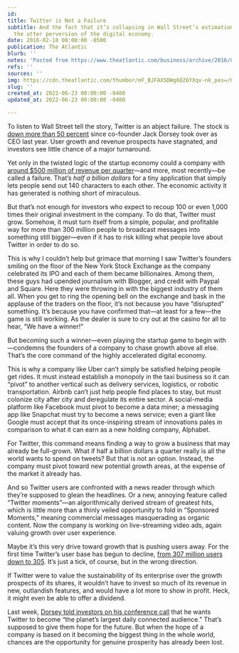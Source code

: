 ```yaml
---
id: 
title: Twitter is Not a Failure
subtitle: And the fact that it’s collapsing in Wall Street’s estimation only reveals
  the utter perversion of the digital economy.
date: 2016-02-18 00:00:00 -0500
publication: The Atlantic
blurb: ''
notes: 'Pasted from https://www.theatlantic.com/business/archive/2016/02/twitter-failure/463248/ '
refs: ''
sources: ''
img: https://cdn.theatlantic.com/thumbor/mF_BJFAXSDWg6QZ6YXqv-nk_pes=/0x106:3500x2075/976x549/media/img/mt/2016/02/RTX12L6S/original.jpg
slug: ''
created_at: 2022-06-23 00:00:00 -0400
updated_at: 2022-06-23 00:00:00 -0400

---
```

To listen to Wall Street tell the story, Twitter is an abject failure. The stock is [down more than 50 percent](http://www.wired.com/2016/01/twitters-stock-dips-below-20-to-all-time-low/) since co-founder Jack Dorsey took over as CEO last year. User growth and revenue prospects have stagnated, and investors see little chance of a major turnaround.

Yet only in the twisted logic of the startup economy could a company with [around $500 million of revenue per quarter](http://techcrunch.com/2016/02/10/twitters-user-growth-goes-nowhere-as-it-meets-revenue-expectations-of-710m/)—and more, most recently—be called a failure. That’s _half a billion dollars_ for a tiny application that simply lets people send out 140 characters to each other. The economic activity it has generated is nothing short of miraculous.

But that’s not enough for investors who expect to recoup 100 or even 1,000 times their original investment in the company. To do that, Twitter must grow. Somehow, it must turn itself from a simple, popular, and profitable way for more than 300 million people to broadcast messages into something still bigger—even if it has to risk killing what people love about Twitter in order to do so.

This is why I couldn’t help but grimace that morning I saw Twitter’s founders smiling on the floor of the New York Stock Exchange as the company celebrated its IPO and each of them became billionaires. Among them, these guys had upended journalism with Blogger, and credit with Paypal and Square. Here they were throwing in with the biggest industry of them all. When you get to ring the opening bell on the exchange and bask in the applause of the traders on the floor, it’s not because you have “disrupted” something. It’s because you have confirmed that—at least for a few—the game is still working. As the dealer is sure to cry out at the casino for all to hear, “We have a winner!”

But becoming such a winner—even playing the startup game to begin with—condemns the founders of a company to chase growth above all else. That’s the core command of the highly accelerated digital economy.

This is why a company like Uber can’t simply be satisfied helping people get rides. It must instead establish a monopoly in the taxi business so it can “pivot” to another vertical such as delivery services, logistics, or robotic transportation. Airbnb can’t just help people find places to stay, but must colonize city after city and deregulate its entire sector. A social-media platform like Facebook must pivot to become a data miner; a messaging app like Snapchat must try to become a news service; even a giant like Google must accept that its once-inspiring stream of innovations pales in comparison to what it can earn as a new holding company, Alphabet.

For Twitter, this command means finding a way to grow a business that may already be full-grown. What if half a billion dollars a quarter really is all the world wants to spend on tweets? But that is not an option. Instead, the company must pivot toward new potential growth areas, at the expense of the market it already has.

And so Twitter users are confronted with a news reader through which they’re supposed to glean the headlines. Or a new, annoying feature called “Twitter moments”—an algorithmically derived stream of greatest hits, which is little more than a thinly veiled opportunity to fold in “Sponsored Moments,” meaning commercial messages masquerading as organic content. Now the company is working on live-streaming video ads, again valuing growth over user experience.

Maybe it’s this very drive toward growth that is pushing users away. For the first time Twitter’s user base has begun to decline, [from 307 million users down to 305](http://www.theverge.com/2016/2/10/10961776/twitter-q4-2015-earnings-user-base-stall-shrink). It’s just a tick, of course, but in the wrong direction.

If Twitter were to value the sustainability of its enterprise over the growth prospects of its shares, it wouldn’t have to invest so much of its revenue in new, outlandish features, and would have a lot more to show in profit. Heck, it might even be able to offer a dividend.

Last week, [Dorsey told investors on his conference call](http://www.thestreet.com/story/13455468/1/twitter-twtr-earnings-report-q4-2015-conference-call-transcript.html) that he wants Twitter to become “the planet’s largest daily connected audience.” That’s supposed to give them hope for the future. But when the hope of a company is based on it becoming the biggest thing in the whole world, chances are the opportunity for genuine prosperity has already been lost.